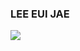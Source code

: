 

### LEE EUI JAE

[![](https://img.shields.io/badge/velog-gray?style=flat-square&logo=velog&logoColor=white)](http://velog.io/@98euijae)

<!--
**98euijae/98euijae** is a ✨ _special_ ✨ repository because its `README.md` (this file) appears on your GitHub profile.

Here are some ideas to get you started:

- 🔭 I’m currently working on ...
- 🌱 I’m currently learning ...
- 👯 I’m looking to collaborate on ...
- 🤔 I’m looking for help with ...
- 💬 Ask me about ...
- 📫 How to reach me: ...
- 😄 Pronouns: ...
- ⚡ Fun fact: ...
-->

